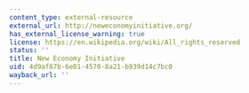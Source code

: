 ```yaml
---
content_type: external-resource
external_url: http://neweconomyinitiative.org/
has_external_license_warning: true
license: https://en.wikipedia.org/wiki/All_rights_reserved
status: ''
title: New Economy Initiative
uid: 4d9af87b-6e01-4570-8a21-b939d14c7bc0
wayback_url: ''
---
```

